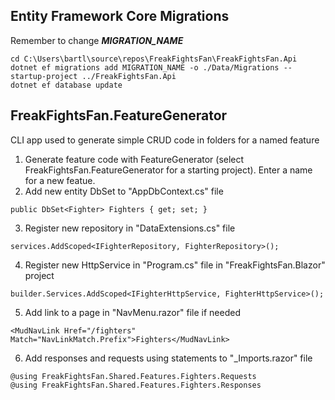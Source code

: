 ﻿
## Entity Framework Core Migrations

Remember to change ***MIGRATION_NAME*** 
``` 
cd C:\Users\bartl\source\repos\FreakFightsFan\FreakFightsFan.Api
dotnet ef migrations add MIGRATION_NAME -o ./Data/Migrations --startup-project ../FreakFightsFan.Api
dotnet ef database update
```

## FreakFightsFan.FeatureGenerator

CLI app used to generate simple CRUD code in folders for a named feature
1. Generate feature code with FeatureGenerator (select FreakFightsFan.FeatureGenerator for a starting project). Enter a name for a new featue.
2. Add new entity DbSet to "AppDbContext.cs" file
``` 
public DbSet<Fighter> Fighters { get; set; }
```
3. Register new repository in "DataExtensions.cs" file
``` 
services.AddScoped<IFighterRepository, FighterRepository>();
```
4. Register new HttpService in "Program.cs" file in "FreakFightsFan.Blazor" project
``` 
builder.Services.AddScoped<IFighterHttpService, FighterHttpService>();
```
5. Add link to a page in "NavMenu.razor" file if needed
``` 
<MudNavLink Href="/fighters" Match="NavLinkMatch.Prefix">Fighters</MudNavLink>
```
6. Add responses and requests using statements to "_Imports.razor" file
``` 
@using FreakFightsFan.Shared.Features.Fighters.Requests
@using FreakFightsFan.Shared.Features.Fighters.Responses
```
